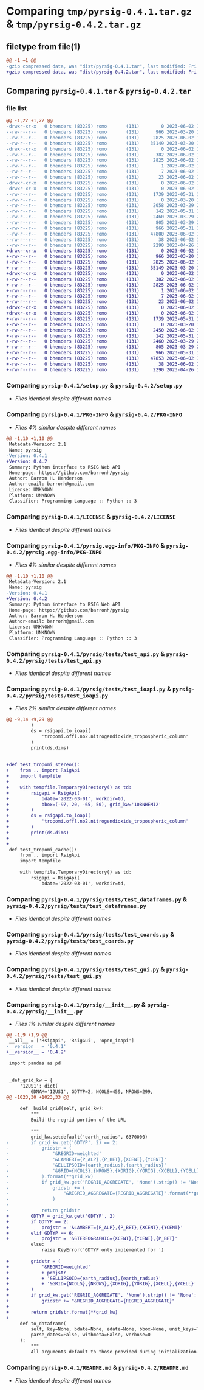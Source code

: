 # Comparing `tmp/pyrsig-0.4.1.tar.gz` & `tmp/pyrsig-0.4.2.tar.gz`

## filetype from file(1)

```diff
@@ -1 +1 @@
-gzip compressed data, was "dist/pyrsig-0.4.1.tar", last modified: Fri Jun  2 18:50:23 2023, max compression
+gzip compressed data, was "dist/pyrsig-0.4.2.tar", last modified: Fri Jun  2 19:11:47 2023, max compression
```

## Comparing `pyrsig-0.4.1.tar` & `pyrsig-0.4.2.tar`

### file list

```diff
@@ -1,22 +1,22 @@
-drwxr-xr-x   0 bhenders (83225) romo       (131)        0 2023-06-02 18:50:23.000000 pyrsig-0.4.1/
--rw-r--r--   0 bhenders (83225) romo       (131)      966 2023-03-20 17:04:08.000000 pyrsig-0.4.1/setup.py
--rw-r--r--   0 bhenders (83225) romo       (131)     2825 2023-06-02 18:50:23.000000 pyrsig-0.4.1/PKG-INFO
--rw-r--r--   0 bhenders (83225) romo       (131)    35149 2023-03-20 17:04:08.000000 pyrsig-0.4.1/LICENSE
-drwxr-xr-x   0 bhenders (83225) romo       (131)        0 2023-06-02 18:50:23.000000 pyrsig-0.4.1/pyrsig.egg-info/
--rw-r--r--   0 bhenders (83225) romo       (131)      382 2023-06-02 18:50:23.000000 pyrsig-0.4.1/pyrsig.egg-info/SOURCES.txt
--rw-r--r--   0 bhenders (83225) romo       (131)     2825 2023-06-02 18:50:23.000000 pyrsig-0.4.1/pyrsig.egg-info/PKG-INFO
--rw-r--r--   0 bhenders (83225) romo       (131)        1 2023-06-02 18:50:23.000000 pyrsig-0.4.1/pyrsig.egg-info/dependency_links.txt
--rw-r--r--   0 bhenders (83225) romo       (131)        7 2023-06-02 18:50:23.000000 pyrsig-0.4.1/pyrsig.egg-info/top_level.txt
--rw-r--r--   0 bhenders (83225) romo       (131)       23 2023-06-02 18:50:23.000000 pyrsig-0.4.1/pyrsig.egg-info/requires.txt
-drwxr-xr-x   0 bhenders (83225) romo       (131)        0 2023-06-02 18:50:23.000000 pyrsig-0.4.1/pyrsig/
-drwxr-xr-x   0 bhenders (83225) romo       (131)        0 2023-06-02 18:50:23.000000 pyrsig-0.4.1/pyrsig/tests/
--rw-r--r--   0 bhenders (83225) romo       (131)     1739 2023-05-31 14:41:16.000000 pyrsig-0.4.1/pyrsig/tests/test_api.py
--rw-r--r--   0 bhenders (83225) romo       (131)        0 2023-03-20 17:04:08.000000 pyrsig-0.4.1/pyrsig/tests/__init__.py
--rw-r--r--   0 bhenders (83225) romo       (131)     2058 2023-03-29 20:31:50.000000 pyrsig-0.4.1/pyrsig/tests/test_ioapi.py
--rw-r--r--   0 bhenders (83225) romo       (131)      142 2023-05-31 14:34:48.000000 pyrsig-0.4.1/pyrsig/tests/test_misc.py
--rw-r--r--   0 bhenders (83225) romo       (131)     2460 2023-03-29 20:44:35.000000 pyrsig-0.4.1/pyrsig/tests/test_dataframes.py
--rw-r--r--   0 bhenders (83225) romo       (131)      805 2023-03-29 20:12:31.000000 pyrsig-0.4.1/pyrsig/tests/test_coards.py
--rw-r--r--   0 bhenders (83225) romo       (131)      966 2023-05-31 14:48:57.000000 pyrsig-0.4.1/pyrsig/tests/test_gui.py
--rw-r--r--   0 bhenders (83225) romo       (131)    47800 2023-06-02 18:49:39.000000 pyrsig-0.4.1/pyrsig/__init__.py
--rw-r--r--   0 bhenders (83225) romo       (131)       38 2023-06-02 18:50:23.000000 pyrsig-0.4.1/setup.cfg
--rw-r--r--   0 bhenders (83225) romo       (131)     2290 2023-04-26 13:24:41.000000 pyrsig-0.4.1/README.md
+drwxr-xr-x   0 bhenders (83225) romo       (131)        0 2023-06-02 19:11:47.000000 pyrsig-0.4.2/
+-rw-r--r--   0 bhenders (83225) romo       (131)      966 2023-03-20 17:04:08.000000 pyrsig-0.4.2/setup.py
+-rw-r--r--   0 bhenders (83225) romo       (131)     2825 2023-06-02 19:11:47.000000 pyrsig-0.4.2/PKG-INFO
+-rw-r--r--   0 bhenders (83225) romo       (131)    35149 2023-03-20 17:04:08.000000 pyrsig-0.4.2/LICENSE
+drwxr-xr-x   0 bhenders (83225) romo       (131)        0 2023-06-02 19:11:47.000000 pyrsig-0.4.2/pyrsig.egg-info/
+-rw-r--r--   0 bhenders (83225) romo       (131)      382 2023-06-02 19:11:47.000000 pyrsig-0.4.2/pyrsig.egg-info/SOURCES.txt
+-rw-r--r--   0 bhenders (83225) romo       (131)     2825 2023-06-02 19:11:47.000000 pyrsig-0.4.2/pyrsig.egg-info/PKG-INFO
+-rw-r--r--   0 bhenders (83225) romo       (131)        1 2023-06-02 19:11:47.000000 pyrsig-0.4.2/pyrsig.egg-info/dependency_links.txt
+-rw-r--r--   0 bhenders (83225) romo       (131)        7 2023-06-02 19:11:47.000000 pyrsig-0.4.2/pyrsig.egg-info/top_level.txt
+-rw-r--r--   0 bhenders (83225) romo       (131)       23 2023-06-02 19:11:47.000000 pyrsig-0.4.2/pyrsig.egg-info/requires.txt
+drwxr-xr-x   0 bhenders (83225) romo       (131)        0 2023-06-02 19:11:47.000000 pyrsig-0.4.2/pyrsig/
+drwxr-xr-x   0 bhenders (83225) romo       (131)        0 2023-06-02 19:11:47.000000 pyrsig-0.4.2/pyrsig/tests/
+-rw-r--r--   0 bhenders (83225) romo       (131)     1739 2023-05-31 14:41:16.000000 pyrsig-0.4.2/pyrsig/tests/test_api.py
+-rw-r--r--   0 bhenders (83225) romo       (131)        0 2023-03-20 17:04:08.000000 pyrsig-0.4.2/pyrsig/tests/__init__.py
+-rw-r--r--   0 bhenders (83225) romo       (131)     2450 2023-06-02 19:05:44.000000 pyrsig-0.4.2/pyrsig/tests/test_ioapi.py
+-rw-r--r--   0 bhenders (83225) romo       (131)      142 2023-05-31 14:34:48.000000 pyrsig-0.4.2/pyrsig/tests/test_misc.py
+-rw-r--r--   0 bhenders (83225) romo       (131)     2460 2023-03-29 20:44:35.000000 pyrsig-0.4.2/pyrsig/tests/test_dataframes.py
+-rw-r--r--   0 bhenders (83225) romo       (131)      805 2023-03-29 20:12:31.000000 pyrsig-0.4.2/pyrsig/tests/test_coards.py
+-rw-r--r--   0 bhenders (83225) romo       (131)      966 2023-05-31 14:48:57.000000 pyrsig-0.4.2/pyrsig/tests/test_gui.py
+-rw-r--r--   0 bhenders (83225) romo       (131)    47853 2023-06-02 19:11:29.000000 pyrsig-0.4.2/pyrsig/__init__.py
+-rw-r--r--   0 bhenders (83225) romo       (131)       38 2023-06-02 19:11:47.000000 pyrsig-0.4.2/setup.cfg
+-rw-r--r--   0 bhenders (83225) romo       (131)     2290 2023-04-26 13:24:41.000000 pyrsig-0.4.2/README.md
```

### Comparing `pyrsig-0.4.1/setup.py` & `pyrsig-0.4.2/setup.py`

 * *Files identical despite different names*

### Comparing `pyrsig-0.4.1/PKG-INFO` & `pyrsig-0.4.2/PKG-INFO`

 * *Files 4% similar despite different names*

```diff
@@ -1,10 +1,10 @@
 Metadata-Version: 2.1
 Name: pyrsig
-Version: 0.4.1
+Version: 0.4.2
 Summary: Python interface to RSIG Web API
 Home-page: https://github.com/barronh/pyrsig
 Author: Barron H. Henderson
 Author-email: barronh@gmail.com
 License: UNKNOWN
 Platform: UNKNOWN
 Classifier: Programming Language :: Python :: 3
```

### Comparing `pyrsig-0.4.1/LICENSE` & `pyrsig-0.4.2/LICENSE`

 * *Files identical despite different names*

### Comparing `pyrsig-0.4.1/pyrsig.egg-info/PKG-INFO` & `pyrsig-0.4.2/pyrsig.egg-info/PKG-INFO`

 * *Files 4% similar despite different names*

```diff
@@ -1,10 +1,10 @@
 Metadata-Version: 2.1
 Name: pyrsig
-Version: 0.4.1
+Version: 0.4.2
 Summary: Python interface to RSIG Web API
 Home-page: https://github.com/barronh/pyrsig
 Author: Barron H. Henderson
 Author-email: barronh@gmail.com
 License: UNKNOWN
 Platform: UNKNOWN
 Classifier: Programming Language :: Python :: 3
```

### Comparing `pyrsig-0.4.1/pyrsig/tests/test_api.py` & `pyrsig-0.4.2/pyrsig/tests/test_api.py`

 * *Files identical despite different names*

### Comparing `pyrsig-0.4.1/pyrsig/tests/test_ioapi.py` & `pyrsig-0.4.2/pyrsig/tests/test_ioapi.py`

 * *Files 2% similar despite different names*

```diff
@@ -9,14 +9,29 @@
         )
         ds = rsigapi.to_ioapi(
             'tropomi.offl.no2.nitrogendioxide_tropospheric_column'
         )
         print(ds.dims)
 
 
+def test_tropomi_stereo():
+    from .. import RsigApi
+    import tempfile
+
+    with tempfile.TemporaryDirectory() as td:
+        rsigapi = RsigApi(
+            bdate='2022-03-01', workdir=td,
+            bbox=(-97, 20, -65, 50), grid_kw='108NHEMI2'
+        )
+        ds = rsigapi.to_ioapi(
+            'tropomi.offl.no2.nitrogendioxide_tropospheric_column'
+        )
+        print(ds.dims)
+
+
 def test_tropomi_cache():
     from .. import RsigApi
     import tempfile
 
     with tempfile.TemporaryDirectory() as td:
         rsigapi = RsigApi(
             bdate='2022-03-01', workdir=td,
```

### Comparing `pyrsig-0.4.1/pyrsig/tests/test_dataframes.py` & `pyrsig-0.4.2/pyrsig/tests/test_dataframes.py`

 * *Files identical despite different names*

### Comparing `pyrsig-0.4.1/pyrsig/tests/test_coards.py` & `pyrsig-0.4.2/pyrsig/tests/test_coards.py`

 * *Files identical despite different names*

### Comparing `pyrsig-0.4.1/pyrsig/tests/test_gui.py` & `pyrsig-0.4.2/pyrsig/tests/test_gui.py`

 * *Files identical despite different names*

### Comparing `pyrsig-0.4.1/pyrsig/__init__.py` & `pyrsig-0.4.2/pyrsig/__init__.py`

 * *Files 1% similar despite different names*

```diff
@@ -1,9 +1,9 @@
 __all__ = ['RsigApi', 'RsigGui', 'open_ioapi']
-__version__ = '0.4.1'
+__version__ = '0.4.2'
 
 import pandas as pd
 
 
 _def_grid_kw = {
     '12US1': dict(
         GDNAM='12US1', GDTYP=2, NCOLS=459, NROWS=299,
@@ -1023,30 +1023,33 @@
 
     def _build_grid(self, grid_kw):
         """
         Build the regrid portion of the URL
 
         """
         grid_kw.setdefault('earth_radius', 6370000)
-        if grid_kw.get('GDTYP', 2) == 2:
-            gridstr = (
-                '&REGRID=weighted'
-                '&LAMBERT={P_ALP},{P_BET},{XCENT},{YCENT}'
-                '&ELLIPSOID={earth_radius},{earth_radius}'
-                '&GRID={NCOLS},{NROWS},{XORIG},{YORIG},{XCELL},{YCELL}'
-            ).format(**grid_kw)
-            if grid_kw.get('REGRID_AGGREGATE', 'None').strip() != 'None':
-                gridstr += (
-                    "&REGRID_AGGREGATE={REGRID_AGGREGATE}".format(**grid_kw)
-                )
-
-            return gridstr
+        GDTYP = grid_kw.get('GDTYP', 2)
+        if GDTYP == 2:
+            projstr = '&LAMBERT={P_ALP},{P_BET},{XCENT},{YCENT}'
+        elif GDTYP == 6:
+            projstr = '&STEREOGRAPHIC={XCENT},{YCENT},{P_BET}'
         else:
             raise KeyError('GDTYP only implemented for ')
 
+        gridstr = (
+            '&REGRID=weighted'
+            + projstr
+            + '&ELLIPSOID={earth_radius},{earth_radius}'
+            + '&GRID={NCOLS},{NROWS},{XORIG},{YORIG},{XCELL},{YCELL}'
+        )
+        if grid_kw.get('REGRID_AGGREGATE', 'None').strip() != 'None':
+            gridstr += "&REGRID_AGGREGATE={REGRID_AGGREGATE}"
+
+        return gridstr.format(**grid_kw)
+
     def to_dataframe(
         self, key=None, bdate=None, edate=None, bbox=None, unit_keys=True,
         parse_dates=False, withmeta=False, verbose=0
     ):
         """
         All arguments default to those provided during initialization.
```

### Comparing `pyrsig-0.4.1/README.md` & `pyrsig-0.4.2/README.md`

 * *Files identical despite different names*

